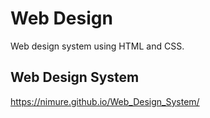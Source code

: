 # Web Design
Web design system using HTML and CSS.

## Web Design System

https://nimure.github.io/Web_Design_System/
